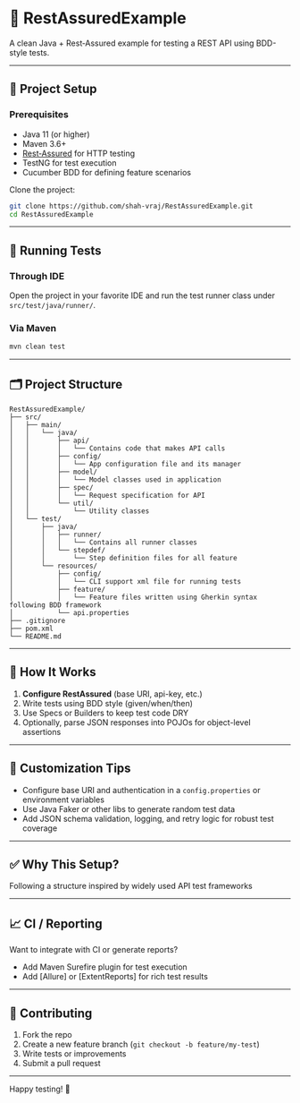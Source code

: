 # 🧪 RestAssuredExample

A clean Java + Rest‑Assured example for testing a REST API using BDD-style tests.

---

## 🔧 Project Setup

### Prerequisites
- Java 11 (or higher)
- Maven 3.6+
- [Rest‑Assured](http://rest-assured.io) for HTTP testing
- TestNG for test execution
- Cucumber BDD for defining feature scenarios

Clone the project:
```bash
git clone https://github.com/shah-vraj/RestAssuredExample.git
cd RestAssuredExample
````

---

## 🚀 Running Tests

### Through IDE

Open the project in your favorite IDE and run the test runner class under `src/test/java/runner/`.

### Via Maven

```bash
mvn clean test
```

---

## 🗂️ Project Structure

```
RestAssuredExample/
├── src/
│   ├── main/
│   │   └── java/
│   │       ├── api/
│   │       │   └── Contains code that makes API calls
│   │       ├── config/
│   │       │   └── App configuration file and its manager
│   │       ├── model/
│   │       │   └── Model classes used in application
│   │       ├── spec/
│   │       │   └── Request specification for API
│   │       └── util/
│   │           └── Utility classes
│   └── test/
│       ├── java/
│       │   ├── runner/
│       │   │   └── Contains all runner classes
│       │   └── stepdef/
│       │       └── Step definition files for all feature
│       └── resources/
│           ├── config/
│           │   └── CLI support xml file for running tests
│           ├── feature/
│           │   └── Feature files written using Gherkin syntax following BDD framework
│           └── api.properties
├── .gitignore
├── pom.xml
└── README.md
```

---

## 📄 How It Works

1. **Configure RestAssured** (base URI, api-key, etc.)
2. Write tests using BDD style (given/when/then)
3. Use Specs or Builders to keep test code DRY
4. Optionally, parse JSON responses into POJOs for object-level assertions

---

## 🔧 Customization Tips

* Configure base URI and authentication in a `config.properties` or environment variables
* Use Java Faker or other libs to generate random test data
* Add JSON schema validation, logging, and retry logic for robust test coverage

---

## ✅ Why This Setup?

Following a structure inspired by widely used API test frameworks

---

## 📈 CI / Reporting

Want to integrate with CI or generate reports?

* Add Maven Surefire plugin for test execution
* Add \[Allure] or \[ExtentReports] for rich test results

---

## 🤝 Contributing

1. Fork the repo
2. Create a new feature branch (`git checkout -b feature/my-test`)
3. Write tests or improvements
4. Submit a pull request

---

Happy testing! 🚀
